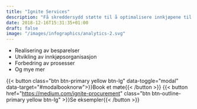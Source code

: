 ```yaml
---
title: "Ignite Services"
description: "Få skreddersydd støtte til å optimalisere innkjøpene til din virksomhet fra våre erfarne konsulenter​"
date: 2018-12-16T15:31:35+01:00
draft: false
image: "/images/infographics/analytics-2.svg"
---
```


+ <i class="fas fa-hand-holding-usd" style="color: #ebaf41;"></i>Realisering av besparelser​
+ <i class="fas fa-sitemap" style=" color: #ebaf41;"></i>Utvikling av innkjøpsorganisasjon​
+ <i class="fas fa-chart-line" style="color: #ebaf41;"></i>Forbedring av prosesser​
+ <i class="fas fa-list-alt" style="color: #ebaf41;"></i>Og mye mer

{{< button class="btn btn-primary yellow btn-lg" data-toggle="modal" data-target="#modalbooknorw">}}Book et møte{{< /button >}}
{{< button href="https://medium.com/ignite-procurement" class="btn btn-outline-primary yellow btn-lg" >}}Se eksempler{{< /button >}}